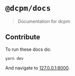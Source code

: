 # `@dcpm/docs`

> Documentation for dcpm

## Contribute

To run these docs do:

    yarn dev

And navigate to [127.0.0.1:8000](http://127.0.0.1:8000).
